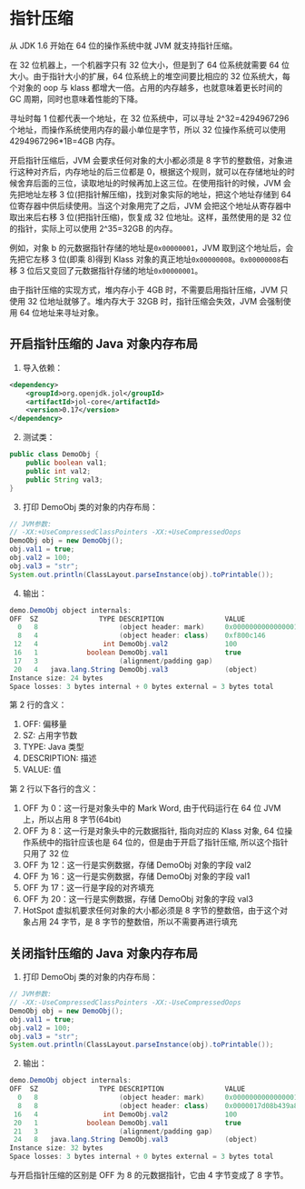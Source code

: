 # 指针压缩

从 JDK 1.6 开始在 64 位的操作系统中就 JVM 就支持指针压缩。

在 32 位机器上，一个机器字只有 32 位大小，但是到了 64 位系统就需要 64 位大小。由于指针大小的扩展，64 位系统上的堆空间要比相应的 32 位系统大，每个对象的 oop 与 klass 都增大一倍。占用的内存越多，也就意味着更长时间的 GC 周期，同时也意味着性能的下降。

寻址时每 1 位都代表一个地址，在 32 位系统中，可以寻址 2^32=4294967296 个地址，而操作系统使用内存的最小单位是字节，所以 32 位操作系统可以使用 4294967296\*1B=4GB 内存。

开启指针压缩后，JVM 会要求任何对象的大小都必须是 8 字节的整数倍，对象进行这种对齐后，内存地址的后三位都是 0，根据这个规则，就可以在存储地址的时候舍弃后面的三位，读取地址的时候再加上这三位。在使用指针的时候，JVM 会先把地址左移 3 位(把指针解压缩)，找到对象实际的地址，把这个地址存储到 64 位寄存器中供后续使用。当这个对象用完了之后，JVM 会把这个地址从寄存器中取出来后右移 3 位(把指针压缩)，恢复成 32 位地址。这样，虽然使用的是 32 位的指针，实际上可以使用 2^35=32GB 的内存。

例如，对象 b 的元数据指针存储的地址是`0x00000001`，JVM 取到这个地址后，会先把它左移 3 位(即乘 8)得到 Klass 对象的真正地址`0x00000008`。`0x00000008`右移 3 位后又变回了元数据指针存储的地址`0x00000001`。

由于指针压缩的实现方式，堆内存小于 4GB 时，不需要启用指针压缩，JVM 只使用 32 位地址就够了。堆内存大于 32GB 时，指针压缩会失效，JVM 会强制使用 64 位地址来寻址对象。

## 开启指针压缩的 Java 对象内存布局

1. 导入依赖：

```xml
<dependency>
    <groupId>org.openjdk.jol</groupId>
    <artifactId>jol-core</artifactId>
    <version>0.17</version>
</dependency>
```

2. 测试类：

```java
public class DemoObj {
    public boolean val1;
    public int val2;
    public String val3;
}
```

3. 打印 DemoObj 类的对象的内存布局：

```java
// JVM参数:
// -XX:+UseCompressedClassPointers -XX:+UseCompressedOops
DemoObj obj = new DemoObj();
obj.val1 = true;
obj.val2 = 100;
obj.val3 = "str";
System.out.println(ClassLayout.parseInstance(obj).toPrintable());
```

4. 输出：

```java
demo.DemoObj object internals:
OFF  SZ               TYPE DESCRIPTION               VALUE
  0   8                    (object header: mark)     0x0000000000000001 (non-biasable; age: 0)
  8   4                    (object header: class)    0xf800c146
 12   4                int DemoObj.val2              100
 16   1            boolean DemoObj.val1              true
 17   3                    (alignment/padding gap)
 20   4   java.lang.String DemoObj.val3              (object)
Instance size: 24 bytes
Space losses: 3 bytes internal + 0 bytes external = 3 bytes total
```

第 2 行的含义：

1. OFF: 偏移量
2. SZ: 占用字节数
3. TYPE: Java 类型
4. DESCRIPTION: 描述
5. VALUE: 值

第 2 行以下各行的含义：

1. OFF 为 0：这一行是对象头中的 Mark Word, 由于代码运行在 64 位 JVM 上，所以占用 8 字节(64bit)
2. OFF 为 8：这一行是对象头中的元数据指针, 指向对应的 Klass 对象, 64 位操作系统中的指针应该也是 64 位的，但是由于开启了指针压缩, 所以这个指针只用了 32 位
3. OFF 为 12：这一行是实例数据，存储 DemoObj 对象的字段 val2
4. OFF 为 16：这一行是实例数据，存储 DemoObj 对象的字段 val1
5. OFF 为 17：这一行是字段的对齐填充
6. OFF 为 20：这一行是实例数据，存储 DemoObj 对象的字段 val3
7. HotSpot 虚拟机要求任何对象的大小都必须是 8 字节的整数倍，由于这个对象占用 24 字节，是 8 字节的整数倍，所以不需要再进行填充

## 关闭指针压缩的 Java 对象内存布局

1. 打印 DemoObj 类的对象的内存布局：

```java
// JVM参数:
// -XX:-UseCompressedClassPointers -XX:-UseCompressedOops
DemoObj obj = new DemoObj();
obj.val1 = true;
obj.val2 = 100;
obj.val3 = "str";
System.out.println(ClassLayout.parseInstance(obj).toPrintable());
```

2. 输出：

```java
demo.DemoObj object internals:
OFF  SZ               TYPE DESCRIPTION               VALUE
  0   8                    (object header: mark)     0x0000000000000001 (non-biasable; age: 0)
  8   8                    (object header: class)    0x0000017d08b439a8
 16   4                int DemoObj.val2              100
 20   1            boolean DemoObj.val1              true
 21   3                    (alignment/padding gap)
 24   8   java.lang.String DemoObj.val3              (object)
Instance size: 32 bytes
Space losses: 3 bytes internal + 0 bytes external = 3 bytes total
```

与开启指针压缩的区别是 OFF 为 8 的元数据指针，它由 4 字节变成了 8 字节。
